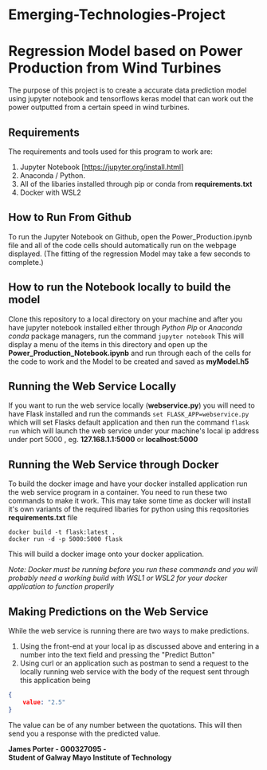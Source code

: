 # Emerging-Technologies-Project

# Regression Model based on Power Production from Wind Turbines

The purpose of this project is to create a accurate data prediction model using jupyter notebook and tensorflows keras model that can work out the power outputted from a certain speed in wind turbines.

## Requirements
The requirements and tools used for this program to work are:

1. Jupyter Notebook [https://jupyter.org/install.html]
2. Anaconda / Python.
3. All of the libaries installed through pip or conda from **requirements.txt**
4. Docker with WSL2


## How to Run From Github

To run the Jupyter Notebook on Github, open the Power_Production.ipynb file and all of the code cells should automatically run on the webpage displayed. (The fitting of the regression Model may take a few seconds to complete.)

## How to run the Notebook locally to build the model
Clone this repository to a local directory on your machine and after you have jupyter notebook installed either through *Python Pip* or *Anaconda conda* package managers, run the command
``` jupyter notebook ```
This will display a menu of the items in this directory and open up the **Power_Production_Notebook.ipynb**
and run through each of the cells for the code to work and the Model to be created and saved as **myModel.h5**

## Running the Web Service Locally
If you want to run the web service locally (**webservice.py**) you will need to have Flask installed and run the commands ``set FLASK_APP=webservice.py`` which will set Flasks default application and then run the command ``flask run`` which will launch the web service under your machine's local ip address under port 5000 , eg. **127.168.1.1:5000** or **localhost:5000**

## Running the Web Service through Docker
To build the docker image and have your docker installed application run the web service program in a container. You need to run these two commands to make it work. This may take some time as docker will install it's own variants of the required libaries for python using this reqositories **requirements.txt** file
``` docker
docker build -t flask:latest .
docker run -d -p 5000:5000 flask
```
This will build a docker image onto your docker application.

*Note: Docker must be running before you run these commands and you will probably need a working build with WSL1 or WSL2 for your docker application to function properlly*


## Making Predictions on the Web Service
While the web service is running there are two ways to make predictions.

1. Using the front-end at your local ip as discussed above and entering in a number into the text field and pressing the "Predict Button"
2. Using curl or an application such as postman to send a request to the locally running web service with the body of the request sent through this application being 
``` json
{
    value: "2.5"
}
```
The value can be of any number between the quotations.
This will then send you a response with the predicted value.


**James Porter - G00327095 -<br> Student of Galway Mayo Institute of Technology**

